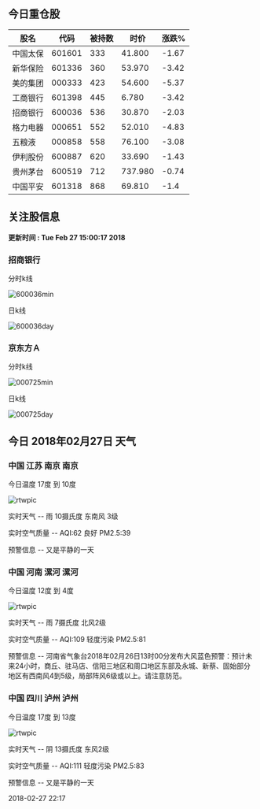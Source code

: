 
## 今日重仓股 

|股名|代码|被持数|时价|涨跌%|
|---|---|---|---|---|
|中国太保|601601|333|41.800|-1.67|
|新华保险|601336|360|53.970|-3.42|
|美的集团|000333|423|54.600|-5.37|
|工商银行|601398|445|6.780|-3.42|
|招商银行|600036|536|30.870|-2.03|
|格力电器|000651|552|52.010|-4.83|
|五粮液|000858|558|76.100|-3.08|
|伊利股份|600887|620|33.690|-1.43|
|贵州茅台|600519|712|737.980|-0.74|
|中国平安|601318|868|69.810|-1.4|

## 关注股信息
**更新时间 : Tue Feb 27 15:00:17 2018**
### 招商银行 
分时k线

![600036min](http://image.sinajs.cn/newchart/min/n/sh600036.gif)

日k线

![600036day](http://image.sinajs.cn/newchart/daily/n/sh600036.gif)

### 京东方Ａ 
分时k线

![000725min](http://image.sinajs.cn/newchart/min/n/sz000725.gif)

日k线

![000725day](http://image.sinajs.cn/newchart/daily/n/sz000725.gif)
## 今日 2018年02月27日 天气
### 中国 江苏 南京 南京

今日温度 17度 到 10度

![rtwpic](http://app1.showapi.com/weather/icon/night/301.png)

实时天气 -- 雨 10摄氏度 东南风 3级

实时空气质量 -- AQI:62 良好 PM2.5:39

预警信息 -- 又是平静的一天
    
### 中国 河南 漯河 漯河

今日温度 12度 到 4度

![rtwpic](http://app1.showapi.com/weather/icon/night/301.png)

实时天气 -- 雨 7摄氏度 北风2级

实时空气质量 -- AQI:109 轻度污染 PM2.5:81

预警信息 -- 河南省气象台2018年02月26日13时00分发布大风蓝色预警：预计未来24小时，商丘、驻马店、信阳三地区和周口地区东部及永城、新蔡、固始部分地区有西南风4到5级，局部阵风6级或以上。请注意防范。
    
### 中国 四川 泸州 泸州

今日温度 17度 到 13度

![rtwpic](http://app1.showapi.com/weather/icon/night/02.png)

实时天气 -- 阴 13摄氏度 东风2级

实时空气质量 -- AQI:111 轻度污染 PM2.5:83

预警信息 -- 又是平静的一天
    
2018-02-27 22:17